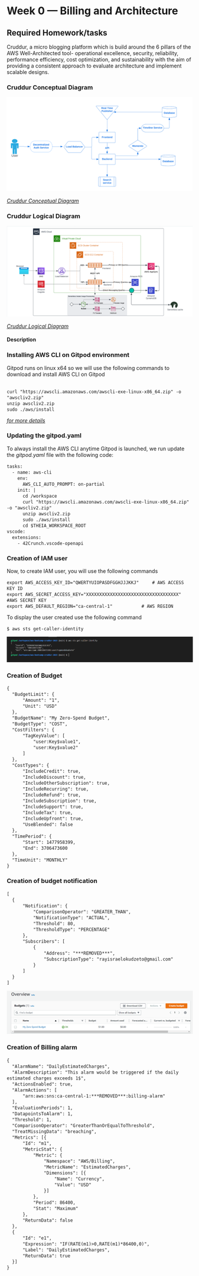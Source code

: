 # Week 0 — Billing and Architecture

## Required Homework/tasks

Cruddur, a micro blogging platform which is build around the 6 pillars of the AWS Well-Architected tool- operational excellence, security, reliability, performance efficiency, cost optimization, and sustainability with the aim of providing a consistent approach to evaluate architecture and implement scalable designs.

### Cruddur Conceptual Diagram



![Cruddur Conceptual Diagram](assets/Cruddur_Conceptual_diagram.png)

[*Cruddur Conceptual Diagram*](https://lucid.app/lucidchart/4c3988c6-3997-48a8-8cdc-e2971695a1a0/edit?viewport_loc=127%2C42%2C1707%2C811%2C0_0&invitationId=inv_55ae69f6-ecac-42a1-9ab9-b19753afa5e6)


### Cruddur Logical Diagram

![Cruddur Logical Diagram](assets/Cruddur_Logical_diagram.png)

[*Cruddur Logical Diagram*](https://lucid.app/lucidchart/85186717-358f-47f1-a6e7-0bbd53e75782/edit?viewport_loc=71%2C79%2C1707%2C811%2C0_0&invitationId=inv_57254522-3f85-4ad5-9e19-fb975d38be67)

#### Description

### Installing AWS CLI on Gitpod environment

Gitpod runs on linux x64 so we will use the following commands to download and install AWS CLI on Gitpod

```

curl "https://awscli.amazonaws.com/awscli-exe-linux-x86_64.zip" -o "awscliv2.zip"
unzip awscliv2.zip
sudo ./aws/install

```
[*for more details*](https://docs.aws.amazon.com/cli/latest/userguide/getting-started-install.html)

### Updating the gitpod.yaml 

To always install the AWS CLI anytime Gitpod is launched, we run update the *gitpod.yaml* file with the following code:
```
tasks:
  - name: aws-cli
    env:
      AWS_CLI_AUTO_PROMPT: on-partial
    init: |
      cd /workspace
      curl "https://awscli.amazonaws.com/awscli-exe-linux-x86_64.zip" -o "awscliv2.zip"
      unzip awscliv2.zip
      sudo ./aws/install
      cd $THEIA_WORKSPACE_ROOT
vscode:
  extensions:
    - 42Crunch.vscode-openapi
```
### Creation of IAM user

Now, to create IAM user, you will use the following commands
```
export AWS_ACCESS_KEY_ID="QWERTYUIOPASDFGGHJJJKKJ"     # AWS ACCESS KEY ID 
export AWS_SECRET_ACCESS_KEY="XXXXXXXXXXXXXXXXXXXXXXXXXXXXXXXXXXX" #AWS SECRET KEY 
export AWS_DEFAULT_REGION="ca-central-1"           # AWS REGION 
```
To display the user created use the following command
```
$ aws sts get-caller-identity

```

![IAM user created](assets/Proof_of_AWS_CLI.png)


### Creation of Budget

```
{
  "BudgetLimit": {
      "Amount": "1",
      "Unit": "USD"
  },
  "BudgetName": "My Zero-Spend Budget",
  "BudgetType": "COST",
  "CostFilters": {
      "TagKeyValue": [
          "user:Key$value1",
          "user:Key$value2"
      ]
  },
  "CostTypes": {
      "IncludeCredit": true,
      "IncludeDiscount": true,
      "IncludeOtherSubscription": true,
      "IncludeRecurring": true,
      "IncludeRefund": true,
      "IncludeSubscription": true,
      "IncludeSupport": true,
      "IncludeTax": true,
      "IncludeUpfront": true,
      "UseBlended": false
  },
  "TimePeriod": {
      "Start": 1477958399,
      "End": 3706473600
  },
  "TimeUnit": "MONTHLY"
}

```
### Creation of budget notification 

```
[
  {
      "Notification": {
          "ComparisonOperator": "GREATER_THAN",
          "NotificationType": "ACTUAL",
          "Threshold": 80,
          "ThresholdType": "PERCENTAGE"
      },
      "Subscribers": [
          {
              "Address": "***REMOVED***",
              "SubscriptionType": "rayisraelokudzeto@gmail.com"
          }
      ]
  }
]

```
![Creation of budget](assets/proof_of_Budget.png)

### Creation of Billing alarm

```
{
  "AlarmName": "DailyEstimatedCharges",
  "AlarmDescription": "This alarm would be triggered if the daily estimated charges exceeds 1$",
  "ActionsEnabled": true,
  "AlarmActions": [
      "arn:aws:sns:ca-central-1:***REMOVED***:billing-alarm"
  ],
  "EvaluationPeriods": 1,
  "DatapointsToAlarm": 1,
  "Threshold": 1,
  "ComparisonOperator": "GreaterThanOrEqualToThreshold",
  "TreatMissingData": "breaching",
  "Metrics": [{
      "Id": "m1",
      "MetricStat": {
          "Metric": {
              "Namespace": "AWS/Billing",
              "MetricName": "EstimatedCharges",
              "Dimensions": [{
                  "Name": "Currency",
                  "Value": "USD"
              }]
          },
          "Period": 86400,
          "Stat": "Maximum"
      },
      "ReturnData": false
  },
  {
      "Id": "e1",
      "Expression": "IF(RATE(m1)>0,RATE(m1)*86400,0)",
      "Label": "DailyEstimatedCharges",
      "ReturnData": true
  }]
}
```


